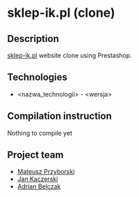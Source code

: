 # sklep-ik.pl (clone)

## Description
<a href="https://www.sklep-ik.pl/">sklep-ik.pl</a> website clone using Prestashop.

## Technologies
- \<nazwa_technologii> - \<wersja>

## Compilation instruction
Nothing to compile yet

## Project team
- <a href="github.com/montaso">Mateusz Przyborski</a>
- <a href="github.com/ar1valdi">Jan Kaczerski</a>
- <a href="github.com/misphe">Adrian Belczak</a>